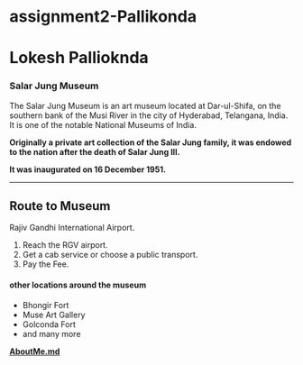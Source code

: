 # assignment2-Pallikonda

# Lokesh Pallioknda
### Salar Jung Museum
 
 The Salar Jung Museum is an art museum located at Dar-ul-Shifa, on the southern bank of the Musi River in the city of Hyderabad, Telangana, India. It is one of the notable National Museums of India.

 **Originally a private art collection of the Salar Jung family, it was endowed to the nation after the death of Salar Jung III.**
 
 **It was inaugurated on 16 December 1951.**

 ***


## Route to Museum

Rajiv Gandhi International Airport.

1. Reach the RGV airport.
2. Get a cab service or choose a public transport.
3. Pay the Fee.


#### other locations around the museum
* Bhongir Fort
* Muse Art Gallery
* Golconda Fort
* and many more

**[AboutMe.md](https://github.com/Lokesh156/assignment2-Pallikonda/blob/main/AboutMe.md)**